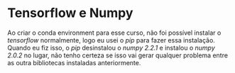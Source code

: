 # Tensorflow e Numpy

Ao criar o conda environment para esse curso, não foi possível instalar o *tensorflow* normalmente, logo eu usei o *pip* para fazer essa instalação. Quando eu fiz isso, o *pip* desinstalou o *numpy 2.2.1* e instalou o *numpy 2.0.2* no lugar, não tenho certeza se isso vai gerar qualquer problema entre as outra bibliotecas instaladas anteriormente.